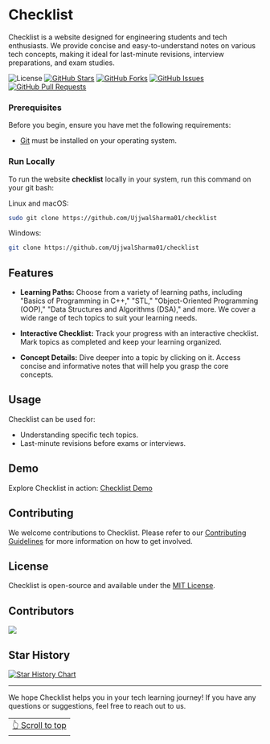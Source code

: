 # Checklist

Checklist is a website designed for engineering students and tech enthusiasts. We provide concise and easy-to-understand notes on various tech concepts, making it ideal for last-minute revisions, interview preparations, and exam studies.

![License](https://img.shields.io/badge/License-MIT-blue.svg)
[![GitHub Stars](https://img.shields.io/github/stars/UjjwalSharma01/checklist)](https://github.com/UjjwalSharma01/checklist/stargazers)
[![GitHub Forks](https://img.shields.io/github/forks/UjjwalSharma01/checklist)](https://github.com/UjjwalSharma01/checklist/network/members)
[![GitHub Issues](https://img.shields.io/github/issues/UjjwalSharma01/checklist)](https://github.com/UjjwalSharma01/checklist/issues)
[![GitHub Pull Requests](https://img.shields.io/github/issues-pr/UjjwalSharma01/checklist)](https://github.com/UjjwalSharma01/checklist/pulls)

### Prerequisites

Before you begin, ensure you have met the following requirements:

* [Git](https://git-scm.com/downloads "Download Git") must be installed on your operating system.

### Run Locally

To run the website **checklist** locally in your system, run this command on your git bash:

Linux and macOS:

```bash
sudo git clone https://github.com/UjjwalSharma01/checklist
```

Windows:

```bash
git clone https://github.com/UjjwalSharma01/checklist
```

## Features

- **Learning Paths:** Choose from a variety of learning paths, including "Basics of Programming in C++," "STL," "Object-Oriented Programming (OOP)," "Data Structures and Algorithms (DSA)," and more. We cover a wide range of tech topics to suit your learning needs.

- **Interactive Checklist:** Track your progress with an interactive checklist. Mark topics as completed and keep your learning organized.

- **Concept Details:** Dive deeper into a topic by clicking on it. Access concise and informative notes that will help you grasp the core concepts.

## Usage

Checklist can be used for:

- Understanding specific tech topics.
- Last-minute revisions before exams or interviews.

## Demo

Explore Checklist in action: [Checklist Demo](https://checklist-theta.vercel.app/)

## Contributing

We welcome contributions to Checklist. Please refer to our [Contributing Guidelines](Contributing.md) for more information on how to get involved.

## License

Checklist is open-source and available under the [MIT License](LICENSE).

## Contributors

<a href="https://github.com/UjjwalSharma01/checklist/graphs/contributors">
  <img src="https://contrib.rocks/image?repo=UjjwalSharma01/checklist" />
</a>

## Star History

[![Star History Chart](https://api.star-history.com/svg?repos=UjjwalSharma01/checklist&type=Timeline)](https://star-history.com/#UjjwalSharma01/checklist&Timeline)


---

We hope Checklist helps you in your tech learning journey! If you have any questions or suggestions, feel free to reach out to us.

<div align="right">
<table><td>
<a href="#start-of-content">👆 Scroll to top</a>
</td></table>
</div>

